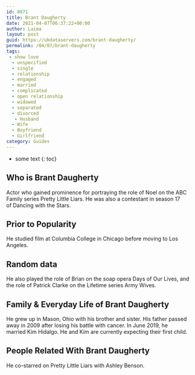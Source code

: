 ```yaml
---
id: 8971
title: Brant Daugherty
date: 2021-04-07T06:37:22+00:00
author: Laima
layout: post
guid: https://ukdataservers.com/brant-daugherty/
permalink: /04/07/brant-daugherty
tags:
 - show love
  - unspecified
  - single
  - relationship
  - engaged
  - married
  - complicated
  - open relationship
  - widowed
  - separated
  - divorced
   - Husband
  - Wife
  - Boyfriend
  - Girlfriend
category: Guides
---
```


* some text
{: toc}


## Who is Brant Daugherty
                  
                  
                  
Actor who gained prominence for portraying the role of Noel on the ABC Family series Pretty Little Liars. He was also a contestant in season 17 of Dancing with the Stars.
                  
              
            
              
            
                
                
                
## Prior to Popularity
                  
                  
                  
He studied film at Columbia College in Chicago before moving to Los Angeles.
                  
              
            
              
            
                
                
                
## Random data
                  
                  
                  
He also played the role of Brian on the soap opera Days of Our Lives, and the role of Patrick Clarke on the Lifetime series Army Wives.
                  
              
            
              
            
                
                
                
## Family & Everyday Life of Brant Daugherty
                  
                  
                  
He grew up in Mason, Ohio with his brother and sister. His father passed away in 2009 after losing his battle with cancer. In June 2019, he married Kim Hidalgo. He and Kim are currently expecting their first child. 
                  
              
            
              
            
                
                
                
## People Related With Brant Daugherty
                  
                  
                  
He co-starred on Pretty Little Liars with Ashley Benson.
                  
              
            
              
            
                
              
            
              
              
            
            
              
            
          
          
          